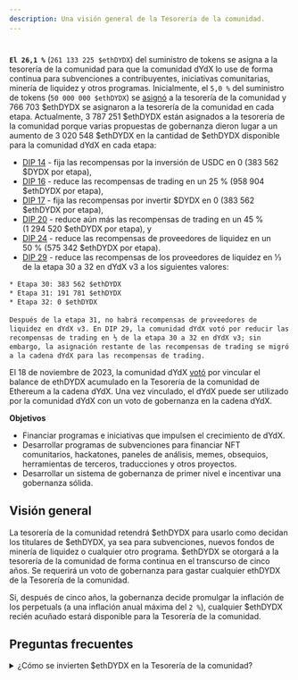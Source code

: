 ```yaml
---
description: Una visión general de la Tesorería de la comunidad.
---
```


#

**`El 26,1 %`** (`261 133 225 $ethDYDX`) del suministro de tokens se asigna a la tesorería de la comunidad para que la comunidad dYdX lo use de forma continua para subvenciones a contribuyentes, iniciativas comunitarias, minería de liquidez y otros programas. Inicialmente, el `5,0 %` del suministro de tokens (`50 000 000 $ethDYDX`) se [asignó](https://docs.dydx.community/dydx-governance/start-here/dydx-allocations) a la tesorería de la comunidad y 766 703 $ethDYDX se asignaron a la tesorería de la comunidad en cada etapa. Actualmente, 3 787 251 $ethDYDX están asignados a la tesorería de la comunidad porque varias propuestas de gobernanza dieron lugar a un aumento de 3 020 548 $ethDYDX en la cantidad de $ethDYDX disponible para la comunidad dYdX en cada etapa:

* [DIP 14](https://dydx.community/dashboard/proposal/7) - fija las recompensas por la inversión de USDC en 0 (383 562 $DYDX por etapa),
* [DIP 16](https://dydx.community/dashboard/proposal/8) - reduce las recompensas de trading en un 25 % (958 904 $ethDYDX por etapa),
* [DIP 17](https://dydx.community/dashboard/proposal/9) - fija las recompensas por invertir $DYDX en 0 (383 562 $ethDYDX por etapa),
* [DIP 20](https://dydx.community/dashboard/proposal/11) - reduce aún más las recompensas de trading en un 45 % (1 294 520 $ethDYDX por etapa), y
* [DIP 24](https://github.com/dydxfoundation/dip/blob/master/content/dips/DIP-24.md) - reduce las recompensas de proveedores de liquidez en un 50 % (575 342 $ethDYDX por etapa).
*    [DIP 29](https://dydx.community/dashboard/proposal/16) - reduce las recompensas de los proveedores de liquidez en ⅓ de la etapa 30 a 32 en dYdX v3 a los siguientes valores:

    * Etapa 30: 383 562 $ethDYDX
    * Etapa 31: 191 781 $ethDYDX
    * Etapa 32: 0 $ethDYDX

    Después de la etapa 31, no habrá recompensas de proveedores de liquidez en dYdX v3. En DIP 29, la comunidad dYdX votó por reducir las recompensas de trading en ⅓ de la etapa 30 a 32 en dYdX v3; sin embargo, la asignación restante de las recompensas de trading se migró a la cadena dYdX para las recompensas de trading.

El 18 de noviembre de 2023, la comunidad dYdX [votó](https://dydx.community/dashboard/proposal/16) por vincular el balance de ethDYDX acumulado en la Tesorería de la comunidad de Ethereum a la cadena dYdX. Una vez vinculado, el dYdX puede ser utilizado por la comunidad dYdX con un voto de gobernanza en la cadena dYdX.



**Objetivos**

* Financiar programas e iniciativas que impulsen el crecimiento de dYdX.
* Desarrollar programas de subvenciones para financiar NFT comunitarios, hackatones, paneles de análisis, memes, obsequios, herramientas de terceros, traducciones y otros proyectos.
* Desarrollar un sistema de gobernanza de primer nivel e incentivar una gobernanza sólida.

## Visión general

La tesorería de la comunidad retendrá $ethDYDX para usarlo como decidan los titulares de $ethDYDX, ya sea para subvenciones, nuevos fondos de minería de liquidez o cualquier otro programa. $ethDYDX se otorgará a la tesorería de la comunidad de forma continua en el transcurso de cinco años. Se requerirá un voto de gobernanza para gastar cualquier ethDYDX de la Tesorería de la comunidad.

Si, después de cinco años, la gobernanza decide promulgar la inflación de los perpetuals (a una inflación anual máxima del `2 %`), cualquier $ethDYDX recién acuñado estará disponible para la Tesorería de la comunidad.

## Preguntas frecuentes

<details>

<summary>¿Cómo se invierten $ethDYDX en la Tesorería de la comunidad?</summary>

Anteriormente, el vester de la Tesorería de la comunidad (consulta los detalles [aquí](https://docs.dydx.community/dydx-governance/resources/technical-overview#governance-architecture-overview)) otorgaba [`0,3169242627`](tel:03169242627) $ethDYDX a la Tesorería de la comunidad por segundo. Una vez que se han otorgado los $ethDYDX, al utilizar la función de `reclamación` en el vester de la Tesorería de la comunidad, se transferirán los $ethDYDX otorgados a la Tesorería de la comunidad. Cualquier miembro de la comunidad dYdX podría usar la función de `reclamación` en Etherscan [aquí](https://etherscan.io/address/0x08a90Fe0741B7DeF03fB290cc7B273F1855767D8#writeContract) (lo que requeriría algunos ETH para las tarifas de gas) para mover el $ethDYDX otorgado del vester de la Tesorería de la comunidad a la Tesorería de la comunidad.

Consulte los [Términos de uso](https://dydx.foundation/terms) de la Fundación dYdX para obtener más detalles sobre el control de la tesorería de la comunidad realizado por la comunidad dYdX.

![](../.gitbook/assets/image.png)

</details>

